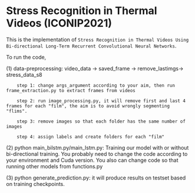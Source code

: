 # Stress Recognition in Thermal Videos (ICONIP2021)

This is the implementation of `Stress Recognition in Thermal Videos Using Bi-directional Long-Term Recurrent Convolutional Neural Networks`.

To run the code, 

(1) data-preprocessing: video_data -> saved_frame -> remove_lastimgs-> stress_data_s8

		step 1: change args_argument according to your aim, then run frame_extraction.py to extract frames from videos
		
		step 2: run image_processing.py, it will remove first and last 4 frames for each "film", the aim is to avoid wrongly segmenting "flims".
		
		step 3: remove images so that each folder has the same number of images
		
		step 4: assign labels and create folders for each "film"
    
(2) python main_bilstm.py/main_lstm.py: Training our model with or without bi-directional training. You probably need to change the code according to your environment and Cuda version. You also can change code so that running other models from functions.py

(3) python generate_prediction.py: it will produce results on testset based on training checkpoints.
  
	 



